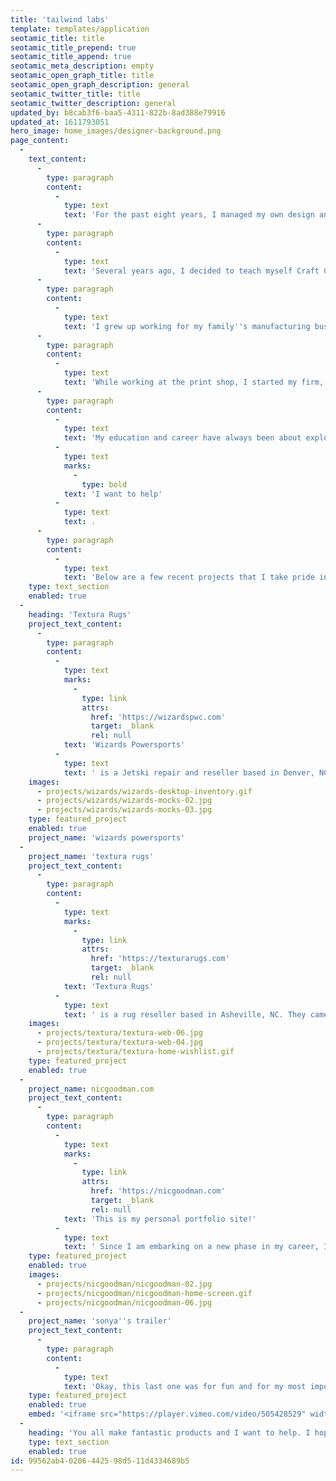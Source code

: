 ```yaml
---
title: 'tailwind labs'
template: templates/application
seotamic_title: title
seotamic_title_prepend: true
seotamic_title_append: true
seotamic_meta_description: empty
seotamic_open_graph_title: title
seotamic_open_graph_description: general
seotamic_twitter_title: title
seotamic_twitter_description: general
updated_by: b8cab3f6-baa5-4311-822b-8ad388e79916
updated_at: 1611793051
hero_image: home_images/designer-background.png
page_content:
  -
    text_content:
      -
        type: paragraph
        content:
          -
            type: text
            text: 'For the past eight years, I managed my own design and development firm in Asheville, North Carolina. This has been the most challenging and rewarding experience of my life. I started ninebar as primarily a graphic design-oriented firm. However, since I taught myself BASIC on my graphing calculator as a middle schooler, I have had a strong interest in coding, and I have been trying to live professionally in the space where design and development overlap.'
      -
        type: paragraph
        content:
          -
            type: text
            text: 'Several years ago, I decided to teach myself Craft CMS, Twig, and Alpine.js to help develop my clients'' bespoke web experiences. I had heard about Tailwind CSS on an episode of devMode.fm, and it quickly became a staple of my toolkit.'
      -
        type: paragraph
        content:
          -
            type: text
            text: 'I grew up working for my family''s manufacturing business, doing everything from graphic design to running CNC machines producing lug nuts. I went on to earn a degree from the University of North Carolina Asheville in Multimedia Arts & Sciences. It was essentially a study of the confluence of design, computer engineering, and digital art. This multidisciplinary education carried over into my career. Out of college, I learned the production side of traditional print media. I worked in a print shop for five years.  I designed print materials for clients and walked them through the design process.  After learning the production equipment, I also started producing customer''s work, everything from business cards to multi-story sized banners.'
      -
        type: paragraph
        content:
          -
            type: text
            text: 'While working at the print shop, I started my firm, ninebar. It started as a collaborative collective of freelancers and quickly grew to be a full-service design firm. Our founding partners came from different backgrounds like architecture and photography, but all had a foot in design. I love to learn new things and see how I can apply them to help others, so shortly into ninebar''s history, I decided to expand our services beyond branding and design. We started developing beautiful websites that were not just boilerplate Squarespace or WordPress templates. That is when I taught myself Craft, Twig, and learned of Tailwind. Since then, I have grown that skillset with every project and taken advantage of being someone who designs the product and develops and ships it.'
      -
        type: paragraph
        content:
          -
            type: text
            text: 'My education and career have always been about exploring and taking advantage of the space where design and development, two traditionally separate fields, overlap. From my experience with your products, this is the space where Tailwind Labs sits and thrives. I feel strongly that designers that know how to code can produce well informed UX/UI. And I think coders that know something about design will produce better code. I believe that producing websites and apps that are smart and considerate can help our digital society. Tailwind Labs embodies that philosophy and produces resources, tools, and techniques that democratize good clean design for the masses. That is a goal that I believe in strongly, and '
          -
            type: text
            marks:
              -
                type: bold
            text: 'I want to help'
          -
            type: text
            text: .
      -
        type: paragraph
        content:
          -
            type: text
            text: 'Below are a few recent projects that I take pride in.'
    type: text_section
    enabled: true
  -
    heading: 'Textura Rugs'
    project_text_content:
      -
        type: paragraph
        content:
          -
            type: text
            marks:
              -
                type: link
                attrs:
                  href: 'https://wizardspwc.com'
                  target: _blank
                  rel: null
            text: 'Wizards Powersports'
          -
            type: text
            text: ' is a Jetski repair and reseller based in Denver, NC. I led the branding and identity process for them in 2013. Over the years, I maintained their brand, making aesthetic changes and producing the occasional flyer and business card. In the spring of 2020, they asked for a new inventory management based website that incorporated a refreshed look. I updated their identity and took them through a full web design process, starting with a series of components and site comps that culminated in a fully mocked-up user flow and site design. I took that end result and then developed and shipped a Craft CMS site using HTML, CSS (via Tailwind), Twig, and Alpine.js.'
    images:
      - projects/wizards/wizards-desktop-inventory.gif
      - projects/wizards/wizards-mocks-02.jpg
      - projects/wizards/wizards-mocks-03.jpg
    type: featured_project
    enabled: true
    project_name: 'wizards powersports'
  -
    project_name: 'textura rugs'
    project_text_content:
      -
        type: paragraph
        content:
          -
            type: text
            marks:
              -
                type: link
                attrs:
                  href: 'https://texturarugs.com'
                  target: _blank
                  rel: null
            text: 'Textura Rugs'
          -
            type: text
            text: ' is a rug reseller based in Asheville, NC. They came to my team with an existing logo but no fleshed-out identity. My team and I developed a font hierarchy, color palette, and asset style that was then used to develop a new inventory based site with a specialized wishlist system for prospective customers. We did a full design process, and I took the final set of comps to develop and ship a Craft CMS site build with HTML, CSS (again with the help of Tailwind), Twig, Alpine.js, and Sprig/HTMX for some reactivity.'
    images:
      - projects/textura/textura-web-06.jpg
      - projects/textura/textura-web-04.jpg
      - projects/textura/textura-home-wishlist.gif
    type: featured_project
    enabled: true
  -
    project_name: nicgoodman.com
    project_text_content:
      -
        type: paragraph
        content:
          -
            type: text
            marks:
              -
                type: link
                attrs:
                  href: 'https://nicgoodman.com'
                  target: _blank
                  rel: null
            text: 'This is my personal portfolio site!'
          -
            type: text
            text: ' Since I am embarking on a new phase in my career, I took the opportunity to do some branding for myself and came up with a fun and colorful design system for my personal portfolio. Because I could experiment and take some risks, I decided to learn Statamic 3 and, with its static site generator addon, host the site statically on Netlify. And because it seemed like fun, I decided to learn and use some Vue.js for reactivity and give the site a little SPA magic. Of course, the rest is built on HTML, CSS (you guessed it, via Tailwind), and Antlers.'
    type: featured_project
    enabled: true
    images:
      - projects/nicgoodman/nicgoodman-02.jpg
      - projects/nicgoodman/nicgoodman-home-screen.gif
      - projects/nicgoodman/nicgoodman-06.jpg
  -
    project_name: 'sonya''s trailer'
    project_text_content:
      -
        type: paragraph
        content:
          -
            type: text
            text: 'Okay, this last one was for fun and for my most important client, my wife, Sonya. When COVID hit, she was forced to make up lost revenue from her teaching job by teaching young Chinese children English. She wanted a "Disney Fairy-tale" themed trailer for her profile, so one weekend, I got the drone, my camera, and my cast of characters and, with the help of Final Cut Pro, threw this gem together. It is absolutely ridiculous, over the top, and we had a lot of fun making it.'
    type: featured_project
    enabled: true
    embed: '<iframe src="https://player.vimeo.com/video/505428529" width="100%" height="480" frameborder="0" allow="autoplay; fullscreen; picture-in-picture" allowfullscreen></iframe>'
  -
    heading: 'You all make fantastic products and I want to help. I hope to speak with you soon!'
    type: text_section
    enabled: true
id: 99562ab4-0206-4425-98d5-11d4334689b5
---
```

